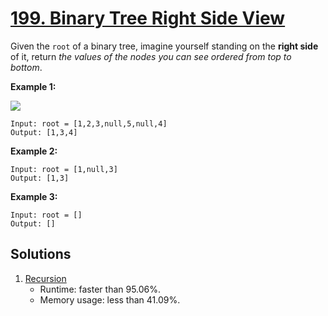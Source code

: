 # [199. Binary Tree Right Side View](https://leetcode.com/problems/binary-tree-right-side-view/)

Given the `root` of a binary tree, imagine yourself standing on the **right side** of it, return _the values of the nodes you can see ordered from top to bottom_.

**Example 1:**

![](https://assets.leetcode.com/uploads/2021/02/14/tree.jpg)

```
Input: root = [1,2,3,null,5,null,4]
Output: [1,3,4]
```

**Example 2:**

```
Input: root = [1,null,3]
Output: [1,3]
```

**Example 3:**

```
Input: root = []
Output: []
```

## Solutions
1. [Recursion](./BinaryTreeRightSideView.java)
    - Runtime: faster than 95.06%.
    - Memory usage: less than 41.09%.
